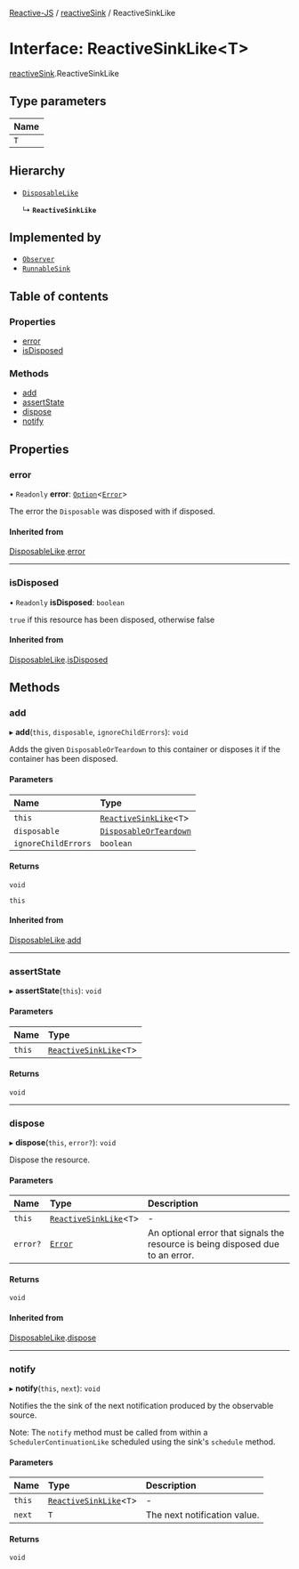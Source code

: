 [Reactive-JS](../README.md) / [reactiveSink](../modules/reactiveSink.md) / ReactiveSinkLike

# Interface: ReactiveSinkLike<T\>

[reactiveSink](../modules/reactiveSink.md).ReactiveSinkLike

## Type parameters

| Name |
| :------ |
| `T` |

## Hierarchy

- [`DisposableLike`](disposable.DisposableLike.md)

  ↳ **`ReactiveSinkLike`**

## Implemented by

- [`Observer`](../classes/observer.Observer.md)
- [`RunnableSink`](../classes/runnableSink.RunnableSink.md)

## Table of contents

### Properties

- [error](reactiveSink.ReactiveSinkLike.md#error)
- [isDisposed](reactiveSink.ReactiveSinkLike.md#isdisposed)

### Methods

- [add](reactiveSink.ReactiveSinkLike.md#add)
- [assertState](reactiveSink.ReactiveSinkLike.md#assertstate)
- [dispose](reactiveSink.ReactiveSinkLike.md#dispose)
- [notify](reactiveSink.ReactiveSinkLike.md#notify)

## Properties

### error

• `Readonly` **error**: [`Option`](../modules/option.md#option)<[`Error`](disposable.Error.md)\>

The error the `Disposable` was disposed with if disposed.

#### Inherited from

[DisposableLike](disposable.DisposableLike.md).[error](disposable.DisposableLike.md#error)

___

### isDisposed

• `Readonly` **isDisposed**: `boolean`

`true` if this resource has been disposed, otherwise false

#### Inherited from

[DisposableLike](disposable.DisposableLike.md).[isDisposed](disposable.DisposableLike.md#isdisposed)

## Methods

### add

▸ **add**(`this`, `disposable`, `ignoreChildErrors`): `void`

Adds the given `DisposableOrTeardown` to this container or disposes it if the container has been disposed.

#### Parameters

| Name | Type |
| :------ | :------ |
| `this` | [`ReactiveSinkLike`](reactiveSink.ReactiveSinkLike.md)<`T`\> |
| `disposable` | [`DisposableOrTeardown`](../modules/disposable.md#disposableorteardown) |
| `ignoreChildErrors` | `boolean` |

#### Returns

`void`

`this`

#### Inherited from

[DisposableLike](disposable.DisposableLike.md).[add](disposable.DisposableLike.md#add)

___

### assertState

▸ **assertState**(`this`): `void`

#### Parameters

| Name | Type |
| :------ | :------ |
| `this` | [`ReactiveSinkLike`](reactiveSink.ReactiveSinkLike.md)<`T`\> |

#### Returns

`void`

___

### dispose

▸ **dispose**(`this`, `error?`): `void`

Dispose the resource.

#### Parameters

| Name | Type | Description |
| :------ | :------ | :------ |
| `this` | [`ReactiveSinkLike`](reactiveSink.ReactiveSinkLike.md)<`T`\> | - |
| `error?` | [`Error`](disposable.Error.md) | An optional error that signals the resource is being disposed due to an error. |

#### Returns

`void`

#### Inherited from

[DisposableLike](disposable.DisposableLike.md).[dispose](disposable.DisposableLike.md#dispose)

___

### notify

▸ **notify**(`this`, `next`): `void`

Notifies the the sink of the next notification produced by the observable source.

Note: The `notify` method must be called from within a `SchedulerContinuationLike`
scheduled using the sink's `schedule` method.

#### Parameters

| Name | Type | Description |
| :------ | :------ | :------ |
| `this` | [`ReactiveSinkLike`](reactiveSink.ReactiveSinkLike.md)<`T`\> | - |
| `next` | `T` | The next notification value. |

#### Returns

`void`
